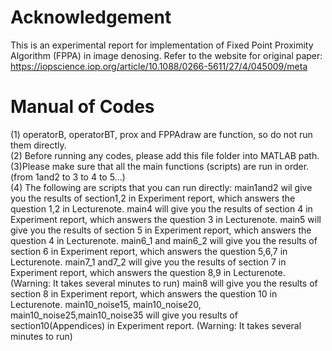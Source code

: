 # Acknowledgement
This is an experimental report for implementation of Fixed Point Proximity Algorithm (FPPA) in image denosing. Refer to the website for original paper: https://iopscience.iop.org/article/10.1088/0266-5611/27/4/045009/meta
# Manual of Codes
(1) operatorB, operatorBT, prox and FPPAdraw are function, so do not run them directly.\
(2) Before running any codes, please add this file folder into MATLAB path.\
(3)Please make sure that all the main functions (scripts) are run in order.(from 1and2 to 3 to 4 to 5...)\
(4) The following are scripts that you can run directly:
main1and2 wil give you the results of section1,2 in Experiment report, which answers the question 1,2 in Lecturenote.
main4 will give you the results of section 4 in Experiment report, which answers the question 3 in Lecturenote.
main5 will give you the results of section 5 in Experiment report, which answers the question 4 in Lecturenote.
main6_1 and main6_2 will give you the results of section 6 in Experiment report, which answers the question 5,6,7 in Lecturenote.
main7_1 and7_2 will give you the results of section 7 in Experiment report, which answers the question
8,9 in Lecturenote. (Warning: It takes several minutes to run)
main8 will give you the results of section 8 in Experiment report, which answers the question
10 in Lecturenote.
main10_noise15, main10_noise20, main10_noise25,main10_noise35 will give you results of section10(Appendices) in Experiment report. (Warning: It takes several minutes to run)
